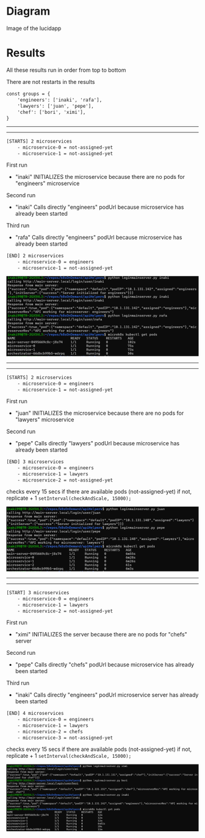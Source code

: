 # Diagram
Image of the lucidapp

# Results
All these results run in order from top to bottom

There are not restarts in the results

```
const groups = {
    'engineers': ['inaki', 'rafa'],
    'lawyers': ['juan', 'pepe'],
    'chef': ['bori', 'ximi'],
}
```

-------------------------------------
-----------------------------------------------------

```
[STARTS] 2 microservices
    - microservice-0 = not-assigned-yet
    - microservice-1 = not-assigned-yet
```

First run 
-  "inaki" INITIALIZES the microservice because there are no pods for "engineers" microservice

Second run
- "inaki" Calls directly "engineers" podUrl because microservice has already been started

Third run
- "rafa" Calls directly "engineers" podUrl because microservice has already been started

```
[END] 2 microservices
    - microservice-0 = engineers
    - microservice-1 = not-assigned-yet
```

<img src="./res1.png" alt="alt text" width="600"/>

-----------------------------------------------------
-----------------------------------------------------

```
[STARTS] 2 microservices
    - microservice-0 = engineers
    - microservice-1 = not-assigned-yet
```

First run 
- "juan" INITIALIZES the microservice because there are no pods for "lawyers" microservice

Second run 
- "pepe" Calls directly "lawyers" podUrl because microservice has already been started

```
[END] 3 microservices
    - microservice-0 = engineers
    - microservice-1 = lawyers
    - microservice-2 = not-assigned-yet
```

checks every 15 secs if there are available pods (not-assigned-yet) if not, replicate + 1 `setInterval(checkAndScale, 15000);`

<img src="./res2.png" alt="alt text" width="600"/>

-----------------------------------------------------
-----------------------------------------------------

```
[START] 3 microservices
    - microservice-0 = engineers
    - microservice-1 = lawyers
    - microservice-2 = not-assigned-yet
```

First run 
- "ximi" INITIALIZES the server because there are no pods for "chefs" server

Second run 
- "pepe" Calls directly "chefs" podUrl because microservice has already been started

Third run 
- "inaki" Calls directly "engineers" podUrl microservice server has already been started

```
[END] 4 microservices
    - microservice-0 = engineers
    - microservice-1 = lawyers
    - microservice-2 = chefs
    - microservice-3 = not-assigned-yet
```

checks every 15 secs if there are available pods (not-assigned-yet) if not, replicate + 1 `setInterval(checkAndScale, 15000);`


<img src="./res3.png" alt="alt text" width="600"/>